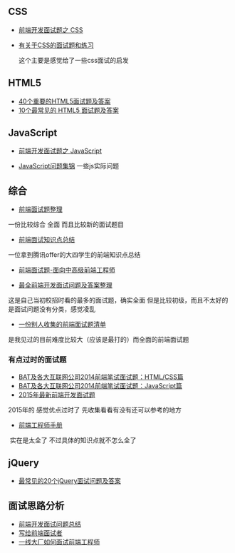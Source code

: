 ## CSS
 - [前端开发面试题之 CSS](http://www.jianshu.com/p/10a7959033f8)
 - [有关于CSS的面试题和练习](https://www.w3cplus.com/css/interview-question-css.html)
 
   这个主要是感觉给了一些css面试的启发
## HTML5
 - [40个重要的HTML5面试题及答案](http://blog.jobbole.com/78346/)
 - [10个最常见的 HTML5 面试题及答案](https://segmentfault.com/a/1190000002386449)
## JavaScript
- [前端开发面试题之 JavaScript](http://www.jianshu.com/p/05d84b60a1dc)

- [JavaScript问题集锦](https://github.com/creeperyang/blog/issues/2)
 一些js实际问题

## 综合
- [前端面试题整理](http://blog.poetries.top/2017/03/12/front-end-interview-summary/?utm_source=tuicool&utm_medium=referral)

一份比较综合  全面 而且比较新的面试题目

- [前端面试知识点总结](https://zhuanlan.zhihu.com/p/22606894)

一位拿到腾讯offer的大四学生的前端知识点总结

- [前端面试题-面向中高级前端工程师](http://web.jobbole.com/82218/)

- [最全前端开发面试问题及答案整理](https://www.tuicool.com/articles/eIfE3uq)

 这是自己当初校招时看的最多的面试题，确实全面  但是比较初级，而且不太好的是面试问题没有分类，感觉凌乱
 
- [一份别人收集的前端面试题清单](https://mdluo.com/blog/about-front-end-interview/)

是我见过的目前难度比较大（应该是最打的）而全面的前端面试题
### 有点过时的面试题
 - [BAT及各大互联网公司2014前端笔试面试题：HTML/CSS篇](http://blog.jobbole.com/78740/)
 - [BAT及各大互联网公司2014前端笔试面试题：JavaScript篇](http://blog.jobbole.com/78738/)
 - [2015年最新前端开发面试题](http://udn.yyuap.com/thread-17719-1-1.html)
  
  2015年的   感觉优点过时了  先收集看看有没有还可以参考的地方
  
 - [前端工程师手册](https://leohxj.gitbooks.io/front-end-database/frontend-workflow/direction-organization.html)
 
  实在是太全了 不过具体的知识点就不怎么全了

## jQuery

- [最常见的20个jQuery面试问题及答案](http://web.jobbole.com/82218/)


## 面试思路分析
- [前端开发面试问题总结](http://www.feeldesignstudio.com/2015/05/front-end-interview-questions/)
- [写给前端面试者 ](https://github.com/amfe/article/issues/5)
- [一线大厂如何面试前端工程师](https://cn.100offer.com/blog/posts/223)
